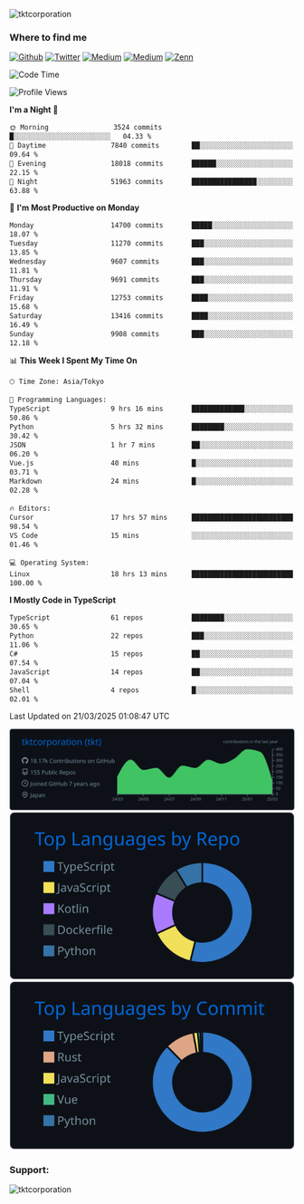 <p align="left"> <img src="https://komarev.com/ghpvc/?username=tktcorporation&label=Profile%20views&color=0e75b6&style=flat" alt="tktcorporation" /> </p>

<h3>Where to find me</h3>
<p>
<a href="https://github.com/tktcorporation" target="_blank"><img alt="Github" src="https://img.shields.io/badge/GitHub-%2312100E.svg?&style=for-the-badge&logo=Github&logoColor=white" /></a>
<a href="https://twitter.com/tktcorporation" target="_blank"><img alt="Twitter" src="https://img.shields.io/badge/twitter-%231DA1F2.svg?&style=for-the-badge&logo=twitter&logoColor=white" /></a>
<a href="https://www.linkedin.com/in/tktcorporation" target="_blank"><img alt="Medium" src="https://img.shields.io/badge/linkdin-0a66c2.svg?&style=for-the-badge&logo=linkedin&logoColor=white" /></a>
<a href="https://qiita.com/tktcorporation" target="_blank"><img alt="Medium" src="https://img.shields.io/badge/qiita-55C500.svg?&style=for-the-badge&logo=qiita&logoColor=white" /></a>
<a href="https://zenn.dev/tktcorporation" target="_blank"><img alt="Zenn" src="https://img.shields.io/badge/Zenn-3EA8FF.svg?&style=for-the-badge&logo=Zenn&logoColor=white" /></a>
</p>
  
<!--START_SECTION:waka-->
![Code Time](http://img.shields.io/badge/Code%20Time-2%2C239%20hrs%2012%20mins-blue)

![Profile Views](http://img.shields.io/badge/Profile%20Views-1-blue)

**I'm a Night 🦉** 

```text
🌞 Morning                3524 commits        █░░░░░░░░░░░░░░░░░░░░░░░░   04.33 % 
🌆 Daytime                7840 commits        ██░░░░░░░░░░░░░░░░░░░░░░░   09.64 % 
🌃 Evening                18018 commits       ██████░░░░░░░░░░░░░░░░░░░   22.15 % 
🌙 Night                  51963 commits       ████████████████░░░░░░░░░   63.88 % 
```
📅 **I'm Most Productive on Monday** 

```text
Monday                   14700 commits       █████░░░░░░░░░░░░░░░░░░░░   18.07 % 
Tuesday                  11270 commits       ███░░░░░░░░░░░░░░░░░░░░░░   13.85 % 
Wednesday                9607 commits        ███░░░░░░░░░░░░░░░░░░░░░░   11.81 % 
Thursday                 9691 commits        ███░░░░░░░░░░░░░░░░░░░░░░   11.91 % 
Friday                   12753 commits       ████░░░░░░░░░░░░░░░░░░░░░   15.68 % 
Saturday                 13416 commits       ████░░░░░░░░░░░░░░░░░░░░░   16.49 % 
Sunday                   9908 commits        ███░░░░░░░░░░░░░░░░░░░░░░   12.18 % 
```


📊 **This Week I Spent My Time On** 

```text
🕑︎ Time Zone: Asia/Tokyo

💬 Programming Languages: 
TypeScript               9 hrs 16 mins       █████████████░░░░░░░░░░░░   50.86 % 
Python                   5 hrs 32 mins       ████████░░░░░░░░░░░░░░░░░   30.42 % 
JSON                     1 hr 7 mins         ██░░░░░░░░░░░░░░░░░░░░░░░   06.20 % 
Vue.js                   40 mins             █░░░░░░░░░░░░░░░░░░░░░░░░   03.71 % 
Markdown                 24 mins             █░░░░░░░░░░░░░░░░░░░░░░░░   02.28 % 

🔥 Editors: 
Cursor                   17 hrs 57 mins      █████████████████████████   98.54 % 
VS Code                  15 mins             ░░░░░░░░░░░░░░░░░░░░░░░░░   01.46 % 

💻 Operating System: 
Linux                    18 hrs 13 mins      █████████████████████████   100.00 % 
```

**I Mostly Code in TypeScript** 

```text
TypeScript               61 repos            ████████░░░░░░░░░░░░░░░░░   30.65 % 
Python                   22 repos            ███░░░░░░░░░░░░░░░░░░░░░░   11.06 % 
C#                       15 repos            ██░░░░░░░░░░░░░░░░░░░░░░░   07.54 % 
JavaScript               14 repos            ██░░░░░░░░░░░░░░░░░░░░░░░   07.04 % 
Shell                    4 repos             █░░░░░░░░░░░░░░░░░░░░░░░░   02.01 % 
```




 Last Updated on 21/03/2025 01:08:47 UTC
<!--END_SECTION:waka-->

[![](https://raw.githubusercontent.com/tktcorporation/tktcorporation/master/profile-summary-card-output/github_dark/0-profile-details.svg)](https://github.com/vn7n24fzkq/github-profile-summary-cards)
[![](https://raw.githubusercontent.com/tktcorporation/tktcorporation/master/profile-summary-card-output/github_dark/1-repos-per-language.svg)](https://github.com/vn7n24fzkq/github-profile-summary-cards) [![](https://raw.githubusercontent.com/tktcorporation/tktcorporation/master/profile-summary-card-output/github_dark/2-most-commit-language.svg)](https://github.com/vn7n24fzkq/github-profile-summary-cards)

<h3 align="left">Support:</h3>
<p><a href="https://www.buymeacoffee.com/tktcorporation"> <img align="left" src="https://cdn.buymeacoffee.com/buttons/v2/default-yellow.png" height="50" width="210" alt="tktcorporation" /></a></p><br><br>
